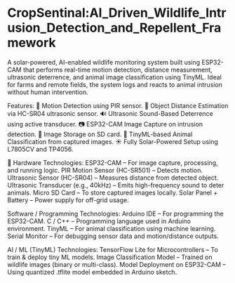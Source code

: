 # CropSentinal:AI_Driven_Wildlife_Intrusion_Detection_and_Repellent_Framework
A solar-powered, AI-enabled wildlife monitoring system built using ESP32-CAM that performs real-time motion detection, distance measurement, ultrasonic deterrence,  and  animal image classification using TinyML. Ideal for farms and remote fields, the system logs and reacts to animal intrusion without human intervention.

Features:
🎯 Motion Detection using PIR sensor.
📏 Object Distance Estimation via HC-SR04 ultrasonic sensor.
🔊 Ultrasonic Sound-Based Deterrence using active transducer.
📷 ESP32-CAM Image Capture on intrusion detection.
💾 Image Storage on SD card.
🤖 TinyML-based Animal Classification from captured images.
☀️ Fully Solar-Powered Setup using L7805CV and TP4056.

🔧 Hardware Technologies:
ESP32-CAM – For image capture, processing, and running logic.
PIR Motion Sensor (HC-SR501) – Detects motion.
Ultrasonic Sensor (HC-SR04) – Measures distance from detected object.
Ultrasonic Transducer (e.g., 40kHz) – Emits high-frequency sound to deter animals.
Micro SD Card – To store captured images locally.
Solar Panel + Battery  – Power supply for off-grid usage.

Software / Programming Technologies:
Arduino IDE – For programming the ESP32-CAM.
C / C++ – Programming language used in Arduino environment.
TinyML – For animal classification using machine learning.
Serial Monitor – For debugging sensor data and motion/distance outputs.

AI / ML (TinyML) Technologies:
TensorFlow Lite for Microcontrollers – To train & deploy tiny ML models.
Image Classification Model – Trained on wildlife images (binary or multi-class).
Model Deployment on ESP32-CAM – Using quantized .tflite model embedded in Arduino sketch.

